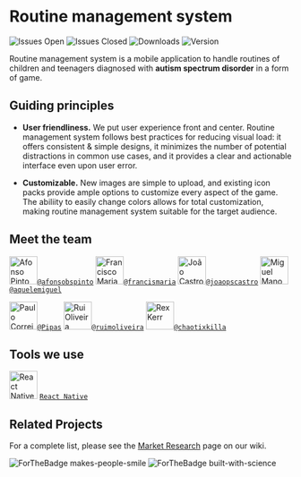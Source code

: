 # Routine management system
![Issues Open](https://img.shields.io/badge/issues-open_34-54cc1f.svg) ![Issues Closed](https://img.shields.io/badge/issues-closed_0-d7af23.svg) ![Downloads](https://img.shields.io/badge/downloads-0_total-54cc1f.svg) ![Version](https://img.shields.io/badge/version-0.0.1-54cc1f.svg)

Routine management system is a mobile application to handle routines of children and teenagers diagnosed with **autism spectrum disorder** in a form of game.
## Guiding principles
- __User friendliness.__ We put user experience front and center. Routine management system follows best practices for reducing visual load: it offers consistent & simple designs, it minimizes the number of potential distractions in common use cases, and it provides a clear and actionable interface even upon user error.

- __Customizable.__ New images are simple to upload, and existing icon packs provide ample options to customize every aspect of the game. The abiliity to easily change colors allows for total customization, making routine management system suitable for the target audience.


## Meet the team

 <img src="https://assets.gitlab-static.net/uploads/-/system/user/avatar/491728/avatar.png?width=90" height="50px" title="Afonso Pinto"/>[`@afonsobspinto`](https://gitlab.com/afonsobspinto) <img src="https://secure.gravatar.com/avatar/eb600d9a9783d4ccb83734dbec32c13b?s=180&d=identicon" height="50px" title="Francisco Maria"/>[`@francismaria`](https://gitlab.com/francismaria) <img src="https://assets.gitlab-static.net/uploads/-/system/user/avatar/2846767/avatar.png?width=90" height="50px" title="João Castro"/>[`@joaopscastro`](https://gitlab.com/joaopscastro) <img src="https://assets.gitlab-static.net/uploads/-/system/user/avatar/2846756/avatar.png?width=90" height="50px" title="Miguel Mano"/>[`@aquelemiguel`](https://gitlab.com/aquelemiguel) 
 
 <img src="https://assets.gitlab-static.net/uploads/-/system/user/avatar/2636555/avatar.png?width=90" height="50px" title="Paulo Correia"/>[`@Pipas`](https://gitlab.com/Pipas) <img src="https://secure.gravatar.com/avatar/091cec4c986bc29c9ec8ed00aeb8dfa1?s=180&d=identicon" height="50px" title="Rui Oliveira"/>[`@ruimoliveira`](https://gitlab.com/ruimoliveira) <img src="https://secure.gravatar.com/avatar/cb3ba64ae1e69e3d1b5a051ccd576fae?s=180&d=identicon" height="50px" title="Rex Kerr"/>[`@chaotixkilla`](https://gitlab.com/chaotixkilla)


## Tools we use

<img src="https://reactjs.org/logo-og.png" height="50px" title="React Native"/> [`React Native`](https://facebook.github.io/react-native/) 


## Related Projects

For a complete list, please see the [Market Research](https://gitlab.com/ldso18-19/t4g2/wikis/Market-research) page on our wiki.


![ForTheBadge makes-people-smile](http://ForTheBadge.com/images/badges/makes-people-smile.svg)
![ForTheBadge built-with-science](http://ForTheBadge.com/images/badges/built-with-science.svg)

